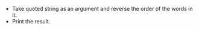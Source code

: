  * Take quoted string as an argument and reverse the order of the words in it.
 * Print the result.
